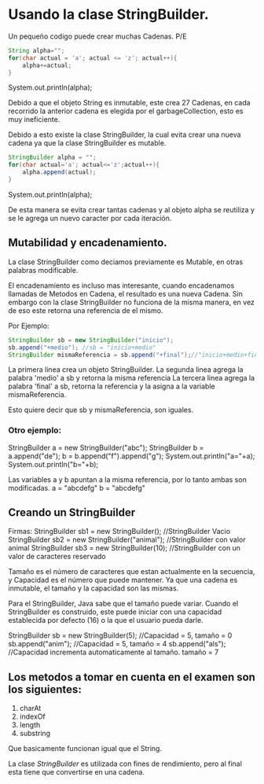# Usando la clase StringBuilder.

Un pequeño codigo puede crear muchas Cadenas.
P/E

```java
String alpha="";
for(char actual = 'a'; actual <= 'z'; actual++){
    alpha+=actual;
}
```

System.out.println(alpha);

Debido a que el objeto String es inmutable, este crea 27 Cadenas, en cada recorrido
la anterior cadena es elegida por el garbageCollection, esto es muy ineficiente.

Debido a esto existe la clase StringBuilder, la cual evita crear una nueva cadena ya que 
la clase StringBuilder es mutable.
```java
StringBuilder alpha = "";
for(char actual='a'; actual<='z';actual++){
    alpha.append(actual);
}
```

System.out.println(alpha);

De esta manera se evita crear tantas cadenas y al objeto alpha se reutiliza y se le agrega un 
nuevo caracter por cada iteración.

## Mutabilidad y encadenamiento.

La clase StringBuilder como deciamos previamente es Mutable, en otras palabras modificable.

El encadenamiento es incluso mas interesante, cuando encadenamos llamadas de Metodos en Cadena, el resultado
es una nueva Cadena. Sin embargo con la clase StringBuilder no funciona de la misma manera, en vez de eso 
este retorna una referencia de el mismo.

Por Ejemplo:
```java
StringBuilder sb = new StringBuilder("inicio");
sb.append("+medio"); //sb = "inicio+medio"
StringBuilder mismaReferencia = sb.append("+final");//"inicio+medio+final"
```

La primera linea crea un objeto StringBuilder.
La segunda linea agrega la palabra 'medio' a sb y retorna la misma referencia
La tercera linea agrega la palabra 'final' a sb, retorna la referencia y la asigna a la variable
mismaReferencia.

Esto quiere decir que sb y mismaReferencia, son iguales.

### Otro ejemplo:

StringBuilder a = new StringBuilder("abc");
StringBuilder b = a.append("de");
b = b.append("f").append("g");
System.out.println("a="+a);
System.out.println("b="+b);

Las variables a y b apuntan a la misma referencia, por lo tanto ambas son modificadas.
a = "abcdefg"
b = "abcdefg"

## Creando un StringBuilder

Firmas:
StringBuilder sb1 = new StringBuilder(); //StringBuilder Vacio
StringBuilder sb2 = new StringBuilder("animal"); //StringBuilder con valor animal
StringBuilder sb3 = new StringBuilder(10); //StringBuilder con un valor de caracteres reservado

Tamaño es el número de caracteres que estan actualmente en la secuencia, y Capacidad es el número
que puede mantener. Ya que una cadena es inmutable, el tamaño y la capacidad son las mismas.

Para el StringBuilder, Java sabe que el tamaño puede variar. Cuando el StringBuilder es construido, este
puede iniciar con una capacidad establecida por defecto (16) o la que el usuario pueda darle.

StringBuilder sb = new StringBuilder(5); //Capacidad = 5, tamaño = 0
sb.append("anim"); //Capacidad = 5, tamaño = 4
sb.append("als"); //Capacidad incrementa automaticamente al tamaño. tamaño = 7

## Los metodos a tomar en cuenta en el examen son los siguientes:

1. charAt
2. indexOf
3. length
4. substring

Que basicamente funcionan igual que el String.

La clase *StringBuilder* es utilizada con fines de rendimiento, pero al final esta tiene que convertirse en una
cadena.


